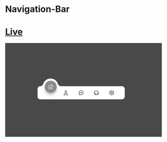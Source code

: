 # Navigation-Bar

# [Live](navigation-bar-neon.vercel.app)

![gif](https://github.com/Magamitsuki/Navigation-Bar/blob/main/Animation.gif?raw=true)

